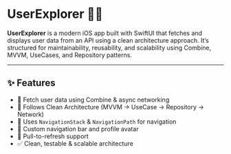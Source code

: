 # UserExplorer 👤📱

**UserExplorer** is a modern iOS app built with SwiftUI that fetches and displays user data from an API using a clean architecture approach. It’s structured for maintainability, reusability, and scalability using Combine, MVVM, UseCases, and Repository patterns.

---

## ✨ Features

- 🔄 Fetch user data using Combine & async networking
- 🧱 Follows Clean Architecture (MVVM → UseCase → Repository → Network)
- 🧭 Uses `NavigationStack` & `NavigationPath` for navigation
- 🧼 Custom navigation bar and profile avatar
- 🔁 Pull-to-refresh support
- ✅ Clean, testable & scalable architecture
